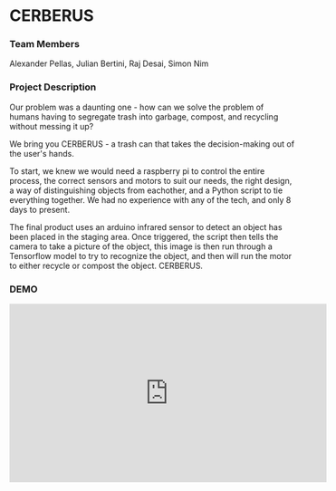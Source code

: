 # CERBERUS

### Team Members

Alexander Pellas, Julian Bertini, Raj Desai, Simon Nim



### Project Description

Our problem was a daunting one - how can we solve the problem of humans having to segregate trash into garbage, compost, and recycling without messing it up?

We bring you CERBERUS - a trash can that takes the decision-making out of the user's hands.

To start, we knew we would need a raspberry pi to control the entire process, the correct sensors and motors to suit our needs, the right design, a way of distinguishing objects from eachother, and a Python script to tie everything together. We had no experience with any of the tech, and only 8 days to present.

The final product uses an arduino infrared sensor to detect an object has been placed in the staging area. Once triggered, the script then tells the camera to take a picture of the object, this image is then run through a Tensorflow model to try to recognize the object, and then will run the motor to either recycle or compost the object. CERBERUS.


### DEMO

<iframe width="560" height="315" src="https://www.youtube.com/embed/AzB-CW20QYA" frameborder="0" allowfullscreen></iframe>